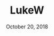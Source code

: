 ---
date: October 20, 2018
title: LukeW
image: /static/img/websites/lukew.png
link: http://boxesandarrows.com/
---